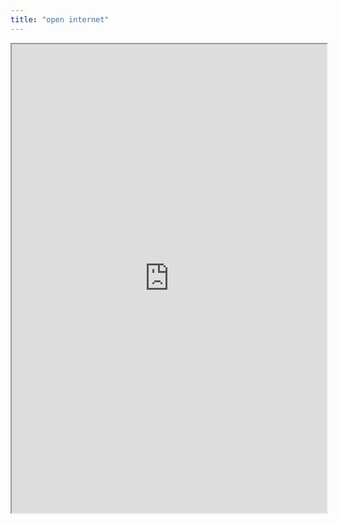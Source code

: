 ```yaml
---
title: "open internet"
---
```



<iframe height="750" width="100%" src="https://ewelton.github.io/ktest/wiki.html#open%20internet"></iframe>
